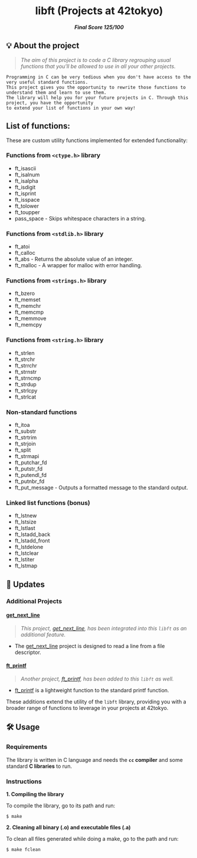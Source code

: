 <h1 align="center">
	libft (Projects at 42tokyo)
</h1>

<p align="center">
	<b><i>Final Score 125/100</i></b><br>
</p>

## 💡 About the project

> _The aim of this project is to code a C library regrouping usual functions that you'll be allowed to use in all your other projects._

	Programming in C can be very tedious when you don't have access to the very useful standard functions.
	This project gives you the opportunity to rewrite those functions to understand them and learn to use them.
	The library will help you for your future projects in C. Through this project, you have the opportunity
	to extend your list of functions in your own way!

## List of functions:

These are custom utility functions implemented for extended functionality:

### Functions from `<ctype.h>` library

* ft_isascii
* ft_isalnum
* ft_isalpha
* ft_isdigit
* ft_isprint
* ft_isspace
* ft_tolower
* ft_toupper
* pass_space - Skips whitespace characters in a string.

### Functions from `<stdlib.h>` library

* ft_atoi
* ft_calloc
* ft_abs - Returns the absolute value of an integer.
* ft_malloc - A wrapper for malloc with error handling.

### Functions from `<strings.h>` library

* ft_bzero
* ft_memset
* ft_memchr
* ft_memcmp
* ft_memmove
* ft_memcpy

### Functions from `<string.h>` library

* ft_strlen
* ft_strchr
* ft_strrchr
* ft_strnstr
* ft_strncmp
* ft_strdup
* ft_strlcpy
* ft_strlcat

### Non-standard functions

* ft_itoa
* ft_substr
* ft_strtrim
* ft_strjoin
* ft_split
* ft_strmapi
* ft_putchar_fd
* ft_putstr_fd
* ft_putendl_fd
* ft_putnbr_fd
* ft_put_message - Outputs a formatted message to the standard output.

### Linked list functions (bonus)

* ft_lstnew
* ft_lstsize
* ft_lstlast
* ft_lstadd_back
* ft_lstadd_front
* ft_lstdelone
* ft_lstclear
* ft_lstiter
* ft_lstmap

## 🚀 Updates

### Additional Projects

#### [get_next_line](https://github.com/jayjayjay-hub/get_next_line)

> _This project, [get_next_line](https://github.com/jayjayjay-hub/get_next_line), has been integrated into this `libft` as an additional feature._

- The [get_next_line](https://github.com/jayjayjay-hub/get_next_line) project is designed to read a line from a file descriptor.

#### [ft_printf](https://github.com/jayjayjay-hub/ft_printf)

> _Another project, [ft_printf](https://github.com/jayjayjay-hub/ft_printf), has been added to this `libft` as well._

- [ft_printf](https://github.com/jayjayjay-hub/ft_printf) is a lightweight function to the standard printf function.

These additions extend the utility of the `libft` library, providing you with a broader range of functions to leverage in your projects at 42tokyo.


## 🛠️ Usage

### Requirements

The library is written in C language and needs the **`cc` compiler** and some standard **C libraries** to run.

### Instructions

**1. Compiling the library**

To compile the library, go to its path and run:

```shell
$ make
```

**2. Cleaning all binary (.o) and executable files (.a)**

To clean all files generated while doing a make, go to the path and run:

```shell
$ make fclean
```
